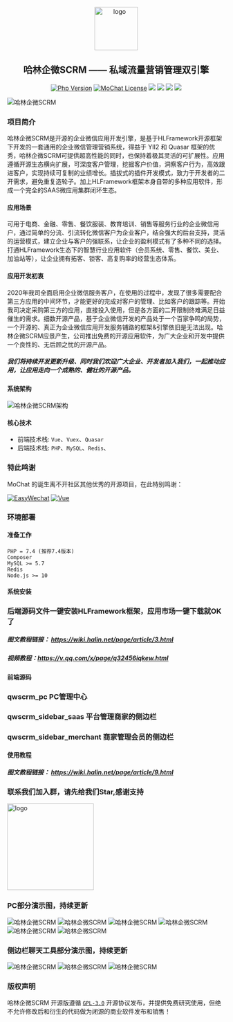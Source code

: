 <p></p>
<p></p>

<p align="center">
  <img alt="logo" src="https://cdn.halin.net/download/logo-300-shadow-1.png" height="100">
</p>
<h2 align="center">哈林企微SCRM —— 私域流量营销管理双引擎</h2>

<div align="center">

<a href="https://www.php.net"><img src="https://img.shields.io/badge/php-%3E=7.4-brightgreen.svg?maxAge=2592000" alt="Php Version"></a>
  <a href="https://github.com/mochat-cloud/mochat/blob/master/LICENSE"><img src="https://img.shields.io/github/license/mochat-cloud/mochat.svg?maxAge=2592000" alt="MoChat License"></a> <img src="https://img.shields.io/npm/v/quasar.svg?label=quasar"> <img src="https://img.shields.io/npm/v/%40quasar/app.svg?label=@quasar/app"> <img src="https://img.shields.io/npm/v/%40quasar/cli.svg?label=@quasar/cli"> <img src="https://img.shields.io/npm/v/%40quasar/extras.svg?label=@quasar/extras">

</div>

<p></p>
<p></p>
<p></p>
<p></p>

![哈林企微SCRM](https://cdn.halin.net/download/qwscrm-banner.jpg)

### 项目简介

哈林企微SCRM是开源的企业微信应用开发引擎，是基于HLFramework开源框架下开发的一套通用的企业微信管理营销系统，得益于 YII2 和 Quasar 框架的优秀，哈林企微SCRM可提供超高性能的同时，也保持着极其灵活的可扩展性。应用遵循开源生态横向扩展，可深度客户管理，挖掘客户价值，洞察客户行为，高效跟进客户，实现持续可复制的业绩增长。插拔式的插件开发模式，致力于开发者的二开需求，避免重复造轮子。加上HLFramework框架本身自带的多种应用软件，形成一个完全的SAAS微应用集群闭环生态。

#### 应用场景

可用于电商、金融、零售、餐饮服装、教育培训、销售等服务行业的企业微信用户，通过简单的分流、引流转化微信客户为企业客户，结合强大的后台支持，灵活的运营模式，建立企业与客户的强联系，让企业的盈利模式有了多种不同的选择。打通HLFramework生态下的智慧行业应用软件（会员系统、零售、餐饮、美业、加油站等），让企业拥有拓客、锁客、高复购率的经营生态体系。

#### 应用开发初衷
2020年我司全面启用企业微信服务客户，在使用的过程中，发现了很多需要配合第三方应用的中间环节，才能更好的完成对客户的管理、比如客户的跟踪等。开始我司决定采购第三方的应用，直接投入使用，但是各方面的二开限制终难满足日益催生的需求。细数开源产品，基于企业微信开发的产品处于一个百家争鸣的局势，一个开源的、真正为企业微信应用开发服务铺路的框架&引擎依旧是无法出现。哈林企微SCRM应景产生，公司推出免费的开源应用软件，为广大企业和开发中提供一个良性的、无后顾之忧的开源产品。

##### 我们将持续开发更新升级、同时我们欢迎广大企业、开发者加入我们，一起推动应用，让应用走向一个成熟的、健壮的开源产品。

#### 系统架构

![哈林企微SCRM架构](https://cdn.halin.net/download/qwscrm-hlframework.jpg "哈林企微SCRM")

#### 核心技术
* 前端技术栈: `Vue`、`Vuex`、`Quasar`
* 后端技术栈: `PHP`、`MySQL`、`Redis`、

### 特此鸣谢
MoChat 的诞生离不开社区其他优秀的开源项目，在此特别鸣谢：

[![EasyWechat](https://mochatcloud.oss-cn-beijing.aliyuncs.com/github/EasyWeChat-mini.png)](https://www.easywechat.com)
[![Vue](https://mochatcloud.oss-cn-beijing.aliyuncs.com/github/Vue-mini.png)](https://cn.vuejs.org)



### 环境部署
#### 准备工作

```
PHP = 7.4 (推荐7.4版本)
Composer
MySQL >= 5.7
Redis
Node.js >= 10
```

#### 系统安装
### 后端源码文件一键安装HLFramework框架，应用市场一键下载就OK了

##### 图文教程链接： https://wiki.halin.net/page/article/3.html

##### 视频教程：https://v.qq.com/x/page/q32456iqkew.html

#### 前端源码
### qwscrm_pc  PC管理中心
### qwscrm_sidebar_saas 平台管理商家的侧边栏
### qwscrm_sidebar_merchant 商家管理会员的侧边栏

#### 使用教程
##### 图文教程链接： https://wiki.halin.net/page/article/9.html

### 联系我们加入群，请先给我们Star,感谢支持

<img alt="logo" src="https://cdn.halin.net/download/qwscrm_kefu.png" height="200">

### PC部分演示图，持续更新

![哈林企微SCRM](https://cdn.halin.net/download/qwscrm/qw-1.png "哈林企微SCRM")
![哈林企微SCRM](https://cdn.halin.net/download/qwscrm/qw-2.png "哈林企微SCRM")
![哈林企微SCRM](https://cdn.halin.net/download/qwscrm/qw-3.png "哈林企微SCRM")
![哈林企微SCRM](https://cdn.halin.net/download/qwscrm/qw-4.png "哈林企微SCRM")
![哈林企微SCRM](https://cdn.halin.net/download/qwscrm/qw-5.png "哈林企微SCRM")
![哈林企微SCRM](https://cdn.halin.net/download/qwscrm/qw-6.png "哈林企微SCRM")

### 侧边栏聊天工具部分演示图，持续更新
![哈林企微SCRM](https://cdn.halin.net/download/qwscrm/qw-7.png "哈林企微SCRM")
![哈林企微SCRM](https://cdn.halin.net/download/qwscrm/qw-8.jpg "哈林企微SCRM")
![哈林企微SCRM](https://cdn.halin.net/download/qwscrm/qw-9.png "哈林企微SCRM")

### 版权声明

哈林企微SCRM 开源版遵循 [`GPL-3.0`](https://github.com/mochat-cloud/mochat/blob/main/LICENSE "GPL-3.0") 开源协议发布，并提供免费研究使用，但绝不允许修改后和衍生的代码做为闭源的商业软件发布和销售！
